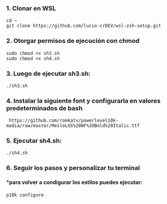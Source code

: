 ### 1. Clonar en WSL 
    cd ~
    git clone https://github.com/lucio-crDEV/wsl-zsh-setup.git
    
### 2. Otorgar permisos de ejecución con chmod 
    sudo chmod +x sh3.sh
    sudo chmod +x sh4.sh


### 3. Luego de ejecutar sh3.sh: 
    ./sh3.sh

### 4. Instalar la siguiente font y configurarla en valores predeterminados de bash
     https://github.com/romkatv/powerlevel10k-media/raw/master/MesloLGS%20NF%20Bold%20Italic.ttf
     
### 5. Ejecutar sh4.sh: 
    ./sh4.sh

### 6. Seguir los pasos y personalizar tu terminal



#### *para volver a condigurar los estilos puedes ejecutar: 
    p10k configure   


